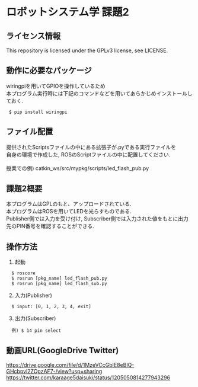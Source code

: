 # ロボットシステム学 課題2

## ライセンス情報
This repository is licensed under the GPLv3 license, see LICENSE.

## 動作に必要なパッケージ
wiringpiを用いてGPIOを操作しているため
<br>本プログラム実行時には下記のコマンドなどを用いてあらかじめインストールしておく.<br>
   ```
    $ pip install wiringpi
   ```

## ファイル配置
提供されたScriptsファイルの中にある拡張子が.pyである実行ファイルを<br>
自身の環境で作成した, ROSのScriptファイルの中に配置してください.
<br><br>
授業での例) catkin_ws/src/mypkg/scripts/led_flash_pub.py

## 課題2概要
本プログラムはGPLのもと、アップロードされている.
<br>本プログラムはROSを用いてLEDを光らすものである.
<br>Publisher側では入力を受け付け, Subscriber側では入力された値をもとに出力先のPIN番号を確認することができる.

## 操作方法
  1. 起動<br>
  ```
    $ roscore  
    $ rosrun [pkg_name] led_flash_pub.py  
    $ rosrun [pkg_name] led_flash_sub.py
  ```
  
  2. 入力(Publisher)<br>
  ```
    $ input: [0, 1, 2, 3, 4, exit]
  ```
  
  3. 出力(Subscriber)<br>
  ```
    例) $ 14 pin select 
  ```
  
## 動画URL(GoogleDrive Twitter)
https://drive.google.com/file/d/1MzeVCcGbIE8eBlQ-GHcbpvl2ZOpzAF7-/view?usp=sharing
https://twitter.com/karaage5daisuki/status/1205050814277943296
